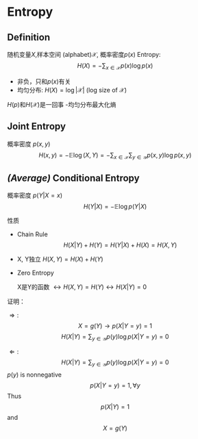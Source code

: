 # Entropy
## Definition
随机变量$X$,样本空间 (alphabet)$\mathcal{X}$, 概率密度$p(x)$
Entropy:
$$H(X) = -\sum_{x\in \mathcal{X}}p(x)\log p(x)$$
- 非负，只和$p(x)$有关
- 均匀分布: $H(X) = \log |\mathcal{X}|$ (log size of $\mathcal{X}$)

$H(p)$和$H(\mathcal{X})$是一回事
-均匀分布最大化熵

## Joint Entropy

概率密度 $p(x,y)$
$$H(x,y) = -\mathbb{E}\log(X,Y) = -\sum_{x\in \mathcal{X}}\sum_{y\in \mathcal{Y}}p(x,y)\log p(x,y)$$
## ***(Average)*** Conditional Entropy

概率密度 $p(Y|X=x)$
$$H(Y|X) = -\mathbb{E}\log p(Y|X)$$

性质 
- Chain Rule
$$H(X|Y) + H(Y) = H(Y|X) + H(X) = H(X,Y)$$
- X, Y独立 $H(X,Y) = H(X) + H(Y)$
- Zero Entropy 

    X是Y的函数 $\leftrightarrow H(X,Y) = H(Y)\leftrightarrow H(X|Y)=0$

    
证明：

$\Rightarrow:$
$$X=g(Y) \rightarrow p(X|Y=y)=1 $$
$$H(X|Y) = \sum_{y\in\mathcal{Y}}p(y)\log p(X|Y=y) = 0$$

$\Leftarrow:$
$$H(X|Y) = \sum_{y\in\mathcal{Y}}p(y)\log p(X|Y=y) = 0$$
$p(y)$ is nonnegative
$$p(X|Y=y)=1 ,\forall y$$
Thus 
$$p(X|Y)=1$$
and
$$X = g(Y)$$